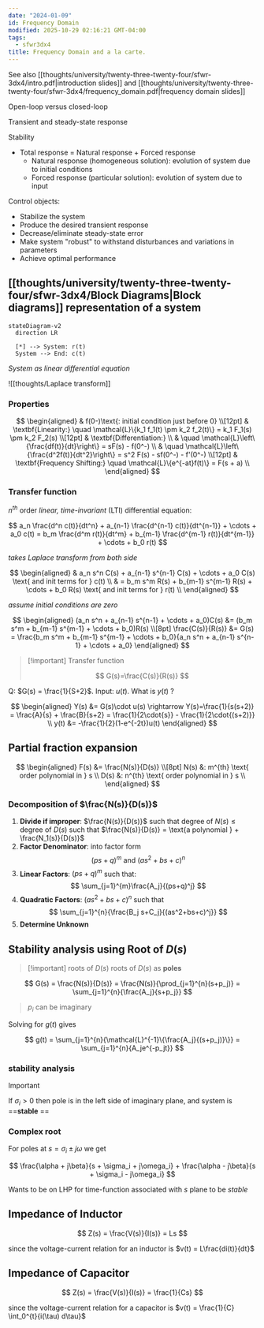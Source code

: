 ```yaml
---
date: "2024-01-09"
id: Frequency Domain
modified: 2025-10-29 02:16:21 GMT-04:00
tags:
  - sfwr3dx4
title: Frequency Domain and a la carte.
---
```


See also [[thoughts/university/twenty-three-twenty-four/sfwr-3dx4/intro.pdf|introduction slides]] and [[thoughts/university/twenty-three-twenty-four/sfwr-3dx4/frequency_domain.pdf|frequency domain slides]]

Open-loop versus closed-loop

Transient and steady-state response

Stability

- Total response = Natural response + Forced response
  - Natural response (homogeneous solution): evolution of system due to initial conditions
  - Forced response (particular solution): evolution of system due to input

Control objects:

- Stabilize the system
- Produce the desired transient response
- Decrease/eliminate steady-state error
- Make system "robust" to withstand disturbances and variations in parameters
- Achieve optimal performance

## [[thoughts/university/twenty-three-twenty-four/sfwr-3dx4/Block Diagrams|Block diagrams]] representation of a system

```mermaid
stateDiagram-v2
  direction LR

  [*] --> System: r(t)
  System --> End: c(t)
```

_System as linear differential equation_

![[thoughts/Laplace transform]]

### Properties

$$
\begin{aligned}
& f(0-)\text{: initial condition just before 0} \\[12pt]
& \textbf{Linearity:} \quad \mathcal{L}\{k_1 f_1(t) \pm k_2 f_2(t)\} = k_1 F_1(s) \pm k_2 F_2(s) \\[12pt]
& \textbf{Differentiation:} \\
& \quad \mathcal{L}\left\{\frac{df(t)}{dt}\right\} = sF(s) - f(0^-) \\
& \quad \mathcal{L}\left\{\frac{d^2f(t)}{dt^2}\right\} = s^2 F(s) - sf(0^-) - f'(0^-) \\[12pt]
& \textbf{Frequency Shifting:} \quad \mathcal{L}\{e^{-at}f(t)\} = F(s + a) \\
\end{aligned}
$$

### Transfer function

$n^{th}$ order _linear, time-invariant_ (LTI) differential equation:

$$
a_n \frac{d^n c(t)}{dt^n} + a_{n-1} \frac{d^{n-1} c(t)}{dt^{n-1}} + \cdots + a_0 c(t) = b_m \frac{d^m r(t)}{dt^m} + b_{m-1} \frac{d^{m-1} r(t)}{dt^{m-1}} + \cdots + b_0 r(t)
$$

_takes Laplace transform from both side_

$$
\begin{aligned}
& a_n s^n C(s) + a_{n-1} s^{n-1} C(s) + \cdots + a_0 C(s) \text{ and init terms for } c(t) \\
& = b_m s^m R(s) + b_{m-1} s^{m-1} R(s) + \cdots + b_0 R(s) \text{ and init terms for } r(t) \\
\end{aligned}
$$

_assume initial conditions are zero_

$$
\begin{aligned}
(a_n s^n + a_{n-1} s^{n-1} + \cdots + a_0)C(s) &= (b_m s^m + b_{m-1} s^{m-1} + \cdots + b_0)R(s) \\[8pt]
\frac{C(s)}{R(s)} &= G(s) = \frac{b_m s^m + b_{m-1} s^{m-1} + \cdots + b_0}{a_n s^n + a_{n-1} s^{n-1} + \cdots + a_0}
\end{aligned}
$$

> [!important] Transfer function
>
> $$
> G(s)=\frac{C(s)}{R(s)}
> $$

Q: $G(s) = \frac{1}{S+2}$. Input: $u(t)$. What is $y(t)$ ?

$$
\begin{aligned}
Y(s) &= G(s)\cdot u(s) \rightarrow Y(s)=\frac{1}{s(s+2)} = \frac{A}{s} + \frac{B}{s+2} = \frac{1}{2\cdot{s}} - \frac{1}{2\cdot{(s+2)}} \\
y(t) &= -\frac{1}{2}(1-e^{-2t})u(t)
\end{aligned}
$$

## Partial fraction expansion

$$
\begin{aligned}
F(s) &= \frac{N(s)}{D(s)} \\[8pt]
N(s) &: m^{th} \text{ order polynomial in } s \\
D(s) &: n^{th} \text{ order polynomial in } s \\
\end{aligned}
$$

### Decomposition of $\frac{N(s)}{D(s)}$

1. **Divide if improper**: $\frac{N(s)}{D(s)}$ such that $\text{degree of }N(s) \leq \text{degree of } D(s)$ such that $\frac{N(s)}{D(s)} = \text{a polynomial } + \frac{N_1(s)}{D(s)}$
2. **Factor Denominator**: into factor form
   $$
   (ps+q)^m \text{ and } (as^2+bs+c)^n
   $$
3. **Linear Factors**: $(ps+q)^m$ such that:
   $$
   \sum_{j=1}^{m}\frac{A_j}{(ps+q)^j}
   $$
4. **Quadratic Factors**: $(as^2+bs+c)^n$ such that
   $$
   \sum_{j=1}^{n}{\frac{B_j s+C_j}{(as^2+bs+c)^j}}
   $$
5. **Determine Unknown**

## Stability analysis using Root of $D(s)$

> [!important] roots of $D(s)$
> roots of $D(s)$ as **poles**

$$
G(s) = \frac{N(s)}{D(s)} = \frac{N(s)}{\prod_{j=1}^{n}(s+p_j)} = \sum_{j=1}^{n}{\frac{A_j}{s+p_j}}
$$

> $p_i$ can be imaginary

Solving for $g(t)$ gives

$$
g(t) = \sum_{j=1}^{n}{\mathcal{L}^{-1}\{\frac{A_j}{(s+p_j)}\}} = \sum_{j=1}^{n}{A_je^{-p_jt}}
$$

### stability analysis

> [!important]
>
> If $\sigma_i > 0$ then pole is in the left side of imaginary plane, and system is ==**stable** ==

### Complex root

For poles at $s=\sigma_i \pm j\omega$ we get

$$
\frac{\alpha + j\beta}{s + \sigma_i + j\omega_i} + \frac{\alpha - j\beta}{s + \sigma_i - j\omega_i}
$$

Wants to be on LHP for time-function associated with $s$ plane to be _stable_

## Impedance of Inductor

$$
Z(s) = \frac{V(s)}{I(s)} = Ls
$$

since the voltage-current relation for an inductor is $v(t) = L\frac{di(t)}{dt}$

## Impedance of Capacitor

$$
Z(s) = \frac{V(s)}{I(s)} = \frac{1}{Cs}
$$

since the voltage-current relation for a capacitor is $v(t) = \frac{1}{C} \int_0^{t}{i(\tau) d\tau}$
